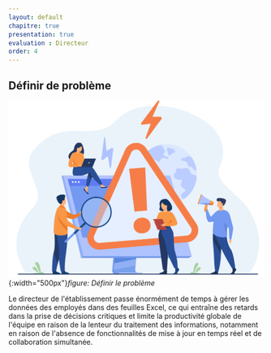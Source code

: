 ```yaml
---
layout: default
chapitre: true
presentation: true
evaluation : Directeur
order: 4
---
```



## Définir de problème 

![Définir le problème](./images/problem.jpg){:width="500px"}*figure: Définir le problème*

<!-- note -->

Le directeur de l'établissement passe énormément de temps à gérer les données des employés dans des feuilles Excel, ce qui entraîne des retards dans la prise de décisions critiques et limite la productivité globale de l'équipe en raison de la lenteur du traitement des informations, notamment en raison de l'absence de fonctionnalités de mise à jour en temps réel et de collaboration simultanée.

<!-- new slide -->